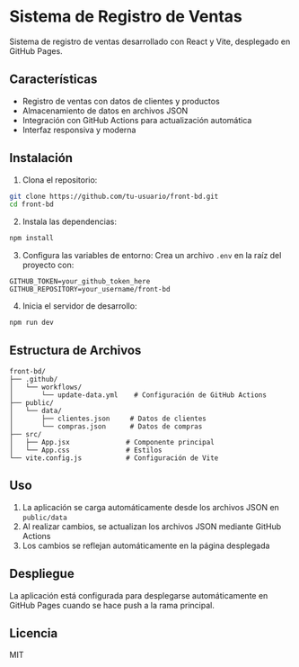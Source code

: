 # Sistema de Registro de Ventas

Sistema de registro de ventas desarrollado con React y Vite, desplegado en GitHub Pages.

## Características

- Registro de ventas con datos de clientes y productos
- Almacenamiento de datos en archivos JSON
- Integración con GitHub Actions para actualización automática
- Interfaz responsiva y moderna

## Instalación

1. Clona el repositorio:
```bash
git clone https://github.com/tu-usuario/front-bd.git
cd front-bd
```

2. Instala las dependencias:
```bash
npm install
```

3. Configura las variables de entorno:
Crea un archivo `.env` en la raíz del proyecto con:
```
GITHUB_TOKEN=your_github_token_here
GITHUB_REPOSITORY=your_username/front-bd
```

4. Inicia el servidor de desarrollo:
```bash
npm run dev
```

## Estructura de Archivos

```
front-bd/
├── .github/
│   └── workflows/
│       └── update-data.yml    # Configuración de GitHub Actions
├── public/
│   └── data/
│       ├── clientes.json     # Datos de clientes
│       └── compras.json      # Datos de compras
├── src/
│   ├── App.jsx              # Componente principal
│   └── App.css              # Estilos
└── vite.config.js           # Configuración de Vite
```

## Uso

1. La aplicación se carga automáticamente desde los archivos JSON en `public/data`
2. Al realizar cambios, se actualizan los archivos JSON mediante GitHub Actions
3. Los cambios se reflejan automáticamente en la página desplegada

## Despliegue

La aplicación está configurada para desplegarse automáticamente en GitHub Pages cuando se hace push a la rama principal.

## Licencia

MIT
